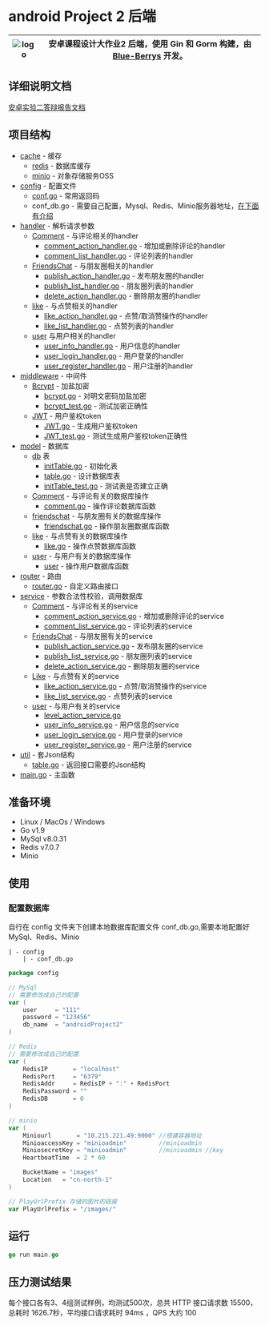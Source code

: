 # android Project 2 后端

| ![logo](https://avatars.githubusercontent.com/u/124244470?s=200&v=4) | 安卓课程设计大作业2 后端，使用 Gin 和 Gorm 构建，由 [Blue-Berrys](https://github.com/Blue-Berrys) 开发。 |
| -------------------------------------------------------------------- |------------------------------------------------------------------------------------|
## 详细说明文档

[安卓实验二答辩报告文档](https://cmjhgnav4v.feishu.cn/docx/TSv9dfxJpoXgU6xzi4ucUnprnbh)

## 项目结构
* [cache](https://github.com/Blue-Berrys/androidProject2/tree/main/cache) - 缓存
  * [redis](https://github.com/Blue-Berrys/androidProject2/tree/main/cache/Redis) - 数据库缓存
  * [minio](https://github.com/Blue-Berrys/androidProject2/tree/main/cache/minio) - 对象存储服务OSS
* [config](https://github.com/Blue-Berrys/androidProject2/tree/main/config) - 配置文件
  * [conf.go](https://github.com/Blue-Berrys/androidProject2/blob/main/config/conf.go) - 常用返回码
  * conf_db.go - 需要自己配置，Mysql、Redis、Minio服务器地址，[在下面有介绍](#配置数据库)
* [handler](https://github.com/Blue-Berrys/androidProject2/tree/main/handler) - 解析请求参数
  * [Comment](https://github.com/Blue-Berrys/androidProject2/tree/main/handler/Comment) - 与评论相关的handler
    * [comment_action_handler.go](https://github.com/Blue-Berrys/androidProject2/blob/main/handler/Comment/comment_action_handler.go) - 增加或删除评论的handler
    * [comment_list_handler.go](https://github.com/Blue-Berrys/androidProject2/blob/main/handler/Comment/comment_list_handler.go) - 评论列表的handler
  * [FriendsChat](https://github.com/Blue-Berrys/androidProject2/tree/main/handler/FriendsChat) - 与朋友圈相关的handler
    * [publish_action_handler.go](https://github.com/Blue-Berrys/androidProject2/blob/main/handler/FriendsChat/publish_action_handler.go) - 发布朋友圈的handler
    * [publish_list_handler.go](https://github.com/Blue-Berrys/androidProject2/blob/main/handler/FriendsChat/publish_list_handler.go) - 朋友圈列表的handler
    * [delete_action_handler.go](https://github.com/Blue-Berrys/androidProject2/blob/main/handler/FriendsChat/delete_action_handler.go) - 删除朋友圈的handler
  * [like](https://github.com/Blue-Berrys/androidProject2/tree/main/handler/like) - 与点赞相关的handler
    * [like_action_handler.go](https://github.com/Blue-Berrys/androidProject2/blob/main/handler/like/like_action_handler.go) - 点赞/取消赞操作的handler
    * [like_list_handler.go](https://github.com/Blue-Berrys/androidProject2/blob/main/handler/like/like_list_handler.go) - 点赞列表的handler
  * [user](https://github.com/Blue-Berrys/androidProject2/tree/main/handler/user) 与用户相关的handler
    * [user_info_handler.go](https://github.com/Blue-Berrys/androidProject2/blob/main/handler/user/user_info_handler.go) - 用户信息的handler
    * [user_login_handler.go](https://github.com/Blue-Berrys/androidProject2/blob/main/handler/user/user_login_handler.go) - 用户登录的handler
    * [user_register_handler.go](https://github.com/Blue-Berrys/androidProject2/blob/main/handler/user/user_regitser_handler.go) - 用户注册的handler
* [middleware](https://github.com/Blue-Berrys/androidProject2/tree/main/middleware) - 中间件
  * [Bcrypt](https://github.com/Blue-Berrys/androidProject2/tree/main/middleware/Bcrypt) - 加盐加密
    * [bcrypt.go](https://github.com/Blue-Berrys/androidProject2/blob/main/middleware/Bcrypt/bcrypt.go) - 对明文密码加盐加密
    * [bcrypt_test.go](https://github.com/Blue-Berrys/androidProject2/blob/main/middleware/Bcrypt/bcrypt_test.go) - 测试加密正确性
  * [JWT](https://github.com/Blue-Berrys/androidProject2/tree/main/middleware/JWT) - 用户鉴权token
    * [JWT.go](https://github.com/Blue-Berrys/androidProject2/blob/main/middleware/JWT/JWT.go) - 生成用户鉴权token
    * [JWT_test.go](https://github.com/Blue-Berrys/androidProject2/blob/main/middleware/JWT/JWT_test.go) - 测试生成用户鉴权token正确性
* [model](https://github.com/Blue-Berrys/androidProject2/tree/main/model) - 数据库
  * [db](https://github.com/Blue-Berrys/androidProject2/tree/main/model/db) 表
    * [initTable.go](https://github.com/Blue-Berrys/androidProject2/blob/main/model/db/initTable.go) - 初始化表
    * [table.go](https://github.com/Blue-Berrys/androidProject2/blob/main/model/db/table.go) - 设计数据库表
    * [initTable_test.go](https://github.com/Blue-Berrys/androidProject2/blob/main/model/db/initTable_test.go) - 测试表是否建立正确
  * [Comment](https://github.com/Blue-Berrys/androidProject2/tree/main/model/Comment) - 与评论有关的数据库操作
    * [comment.go](https://github.com/Blue-Berrys/androidProject2/blob/main/model/Comment/comment.go) - 操作评论数据库函数
  * [friendschat](https://github.com/Blue-Berrys/androidProject2/tree/main/model/friendschat) - 与朋友圈有关的数据库操作
    * [friendschat.go](https://github.com/Blue-Berrys/androidProject2/blob/main/model/friendschat/friendschat.go) - 操作朋友圈数据库函数
  * [like](https://github.com/Blue-Berrys/androidProject2/tree/main/model/like) - 与点赞有关的数据库操作
    * [like.go](https://github.com/Blue-Berrys/androidProject2/blob/main/model/like/like.go) - 操作点赞数据库函数
  * [user](https://github.com/Blue-Berrys/androidProject2/tree/main/model/user) - 与用户有关的数据库操作
    * [user](https://github.com/Blue-Berrys/androidProject2/blob/main/model/user/user.go) - 操作用户数据库函数
* [router](https://github.com/Blue-Berrys/androidProject2/tree/main/router) - 路由
  * [router.go](https://github.com/Blue-Berrys/androidProject2/blob/main/router/router.go) - 自定义路由接口
* [service](https://github.com/Blue-Berrys/androidProject2/tree/main/service) - 参数合法性校验，调用数据库
  * [Comment](https://github.com/Blue-Berrys/androidProject2/tree/main/service/Comment) - 与评论有关的service
    * [comment_action_service.go](https://github.com/Blue-Berrys/androidProject2/blob/main/service/Comment/comment_action_service.go) - 增加或删除评论的service
    * [comment_list_service.go](https://github.com/Blue-Berrys/androidProject2/blob/main/service/Comment/comment_list_service.go) - 评论列表的service
  * [FriendsChat](https://github.com/Blue-Berrys/androidProject2/tree/main/service/FriendsChat) - 与朋友圈有关的service
    * [publish_action_service.go](https://github.com/Blue-Berrys/androidProject2/blob/main/service/FriendsChat/publish_action_service.go) - 发布朋友圈的service
    * [publish_list_service.go](https://github.com/Blue-Berrys/androidProject2/blob/main/service/FriendsChat/publish_list_service.go) - 朋友圈列表的service
    * [delete_action_service.go](https://github.com/Blue-Berrys/androidProject2/blob/main/service/FriendsChat/delete_action_service.go) - 删除朋友圈的service
  * [Like](https://github.com/Blue-Berrys/androidProject2/tree/main/service/Like) - 与点赞有关的service
    * [like_action_service.go](https://github.com/Blue-Berrys/androidProject2/blob/main/service/Like/like_action_service.go) - 点赞/取消赞操作的service
    * [like_list_service.go](https://github.com/Blue-Berrys/androidProject2/blob/main/service/Like/like_list_service.go) - 点赞列表的service
  * [user](https://github.com/Blue-Berrys/androidProject2/tree/main/service/user) - 与用户有关的service
    * [level_action_service.go]()
    * [user_info_service.go](https://github.com/Blue-Berrys/androidProject2/blob/main/service/user/user_info_service.go) - 用户信息的service
    * [user_login_service.go](https://github.com/Blue-Berrys/androidProject2/blob/main/service/user/user_login_service.go) - 用户登录的service
    * [user_register_service.go](https://github.com/Blue-Berrys/androidProject2/blob/main/service/user/user_register_service.go) - 用户注册的service
* [util](https://github.com/Blue-Berrys/androidProject2/tree/main/util) - 套Json结构
  * [table.go](https://github.com/Blue-Berrys/androidProject2/blob/main/util/table.go) - 返回接口需要的Json结构
* [main.go](https://github.com/Blue-Berrys/androidProject2/blob/main/main.go) - 主函数

## 准备环境
* Linux / MacOs / Windows
* Go v1.9
* MySql v8.0.31
* Redis v7.0.7
* Minio 

## 使用
### 配置数据库
自行在 config 文件夹下创建本地数据库配置文件 conf_db.go,需要本地配置好MySql、Redis、Minio
```
| - config
    | - conf_db.go
```
```go
package config

// MySql
// 需要修改成自己的配置
var (
	user     = "111"
	password = "123456"
	db_name  = "androidProject2"
)

// Redis
// 需要修改成自己的配置
var (
	RedisIP       = "localhost"
	RedisPort     = "6379"
	RedisAddr     = RedisIP + ":" + RedisPort
	RedisPassword = ""
	RedisDB       = 0
)

// minio
var (
	Miniourl       = "10.215.221.49:9000" //搭建容器地址
	MinioaccessKey = "minioadmin"         //minioadmin
	MiniosecretKey = "minioadmin"         //minioadmin //key
	HeartbeatTime  = 2 * 60

	BucketName = "images"
	Location   = "cn-north-1"
)

// PlayUrlPrefix 存储的图片的链接
var PlayUrlPrefix = "/images/"
```


## 运行
``` go
go run main.go
```

## 压力测试结果
每个接口各有3、4组测试样例，均测试500次，总共 HTTP 接口请求数 15500，总耗时 1626.7秒，平均接口请求耗时 94ms ，QPS 大约 100